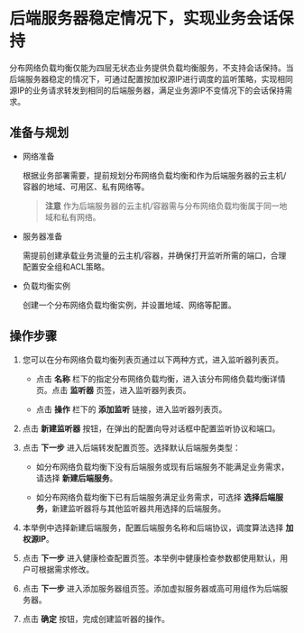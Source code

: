 # 后端服务器稳定情况下，实现业务会话保持

分布网络负载均衡仅能为四层无状态业务提供负载均衡服务，不支持会话保持。当后端服务器稳定的情况下，可通过配置按加权源IP进行调度的监听策略，实现相同源IP的业务请求转发到相同的后端服务器，满足业务源IP不变情况下的会话保持需求。

## 准备与规划

- 网络准备

  根据业务部署需要，提前规划分布网络负载均衡和作为后端服务器的云主机/容器的地域、可用区、私有网络等。

    > **注意**
 作为后端服务器的云主机/容器需与分布网络负载均衡属于同一地域和私有网络。

- 服务器准备

  需提前创建承载业务流量的云主机/容器，并确保打开监听所需的端口，合理配置安全组和ACL策略。

- 负载均衡实例

  创建一个分布网络负载均衡实例，并设置地域、网络等配置。

## 操作步骤
1. 您可以在分布网络负载均衡列表页通过以下两种方式，进入监听器列表页。

    - 点击 **名称**  栏下的指定分布网络负载均衡，进入该分布网络负载均衡详情页。点击 **监听器** 页签，进入监听器列表页。
 
    -  点击 **操作** 栏下的 **添加监听** 链接，进入监听器列表页。
 
2. 点击 **新建监听器** 按钮，在弹出的配置向导对话框中配置监听协议和端口。

3. 点击 **下一步** 进入后端转发配置页签。选择默认后端服务类型：
 
    - 如分布网络负载均衡下没有后端服务或现有后端服务不能满足业务需求，请选择 **新建后端服务**。
 
     - 如分布网络负载均衡下已有后端服务满足业务需求，可选择 **选择后端服务**，新建监听器将与其他监听器共用选择的后端服务。

4. 本举例中选择新建后端服务，配置后端服务名称和后端协议，调度算法选择 **加权源IP**。

5. 点击 **下一步** 进入健康检查配置页签。本举例中健康检查参数都使用默认，用户可根据需求修改。

6. 点击 **下一步** 进入添加服务器组页签。添加虚拟服务器或高可用组作为后端服务器。

7. 点击 **确定** 按钮，完成创建监听器的操作。




